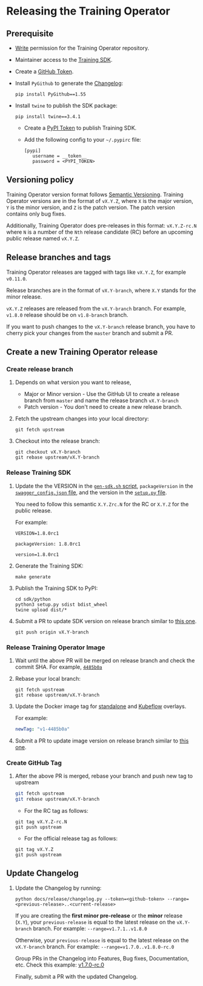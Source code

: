 # Releasing the Training Operator

## Prerequisite

- [Write](https://docs.github.com/en/organizations/managing-access-to-your-organizations-repositories/repository-permission-levels-for-an-organization#permission-levels-for-repositories-owned-by-an-organization)
  permission for the Training Operator repository.

- Maintainer access to the [Training SDK](https://pypi.org/project/kubeflow-training/).

- Create a [GitHub Token](https://docs.github.com/en/github/authenticating-to-github/keeping-your-account-and-data-secure/creating-a-personal-access-token).

- Install `PyGithub` to generate the [Changelog](./../../CHANGELOG.md):

  ```
  pip install PyGithub==1.55
  ```

- Install `twine` to publish the SDK package:

  ```
  pip install twine==3.4.1
  ```

  - Create a [PyPI Token](https://pypi.org/help/#apitoken) to publish Training SDK.

  - Add the following config to your `~/.pypirc` file:

    ```
    [pypi]
       username = __token__
       password = <PYPI_TOKEN>
    ```

## Versioning policy

Training Operator version format follows [Semantic Versioning](https://semver.org/).
Training Operator versions are in the format of `vX.Y.Z`, where `X` is the major version, `Y` is
the minor version, and `Z` is the patch version.
The patch version contains only bug fixes.

Additionally, Training Operator does pre-releases in this format: `vX.Y.Z-rc.N` where `N` is a number
of the `Nth` release candidate (RC) before an upcoming public release named `vX.Y.Z`.

## Release branches and tags

Training Operator releases are tagged with tags like `vX.Y.Z`, for example `v0.11.0`.

Release branches are in the format of `vX.Y-branch`, where `X.Y` stands for
the minor release.

`vX.Y.Z` releases are released from the `vX.Y-branch` branch. For example,
`v1.8.0` release should be on `v1.8-branch` branch.

If you want to push changes to the `vX.Y-branch` release branch, you have to
cherry pick your changes from the `master` branch and submit a PR.

## Create a new Training Operator release

### Create release branch

1. Depends on what version you want to release,

   - Major or Minor version - Use the GitHub UI to create a release branch from `master` and name
     the release branch `vX.Y-branch`
   - Patch version - You don't need to create a new release branch.

1. Fetch the upstream changes into your local directory:

   ```
   git fetch upstream
   ```

1. Checkout into the release branch:

   ```
   git checkout vX.Y-branch
   git rebase upstream/vX.Y-branch
   ```

### Release Training SDK

1. Update the the VERSION in the [`gen-sdk.sh` script](../../hack/python-sdk/gen-sdk.sh#L27),
   `packageVersion` in the [`swagger_config.json` file](../../hack/python-sdk/swagger_config.json#L4),
   and the version in the [`setup.py` file](../../sdk/python/setup.py#L36).

   You need to follow this semantic `X.Y.Zrc.N` for the RC or `X.Y.Z` for the public release.

   For example:

   ```
   VERSION=1.8.0rc1

   packageVersion: 1.8.0rc1

   version=1.8.0rc1
   ```

1. Generate the Training SDK:

   ```
   make generate
   ```

1. Publish the Training SDK to PyPI:

   ```
   cd sdk/python
   python3 setup.py sdist bdist_wheel
   twine upload dist/*
   ```

1. Submit a PR to update SDK version on release branch similar to [this one](https://github.com/kubeflow/training-operator/pull/2151).

   ```
   git push origin vX.Y-branch
   ```

### Release Training Operator Image

1. Wait until the above PR will be merged on release branch and check the commit SHA.
   For example, [`4485b0a`](https://github.com/kubeflow/training-operator/commit/4485b0aa3fa23a8b762af92bc36d46bfb063d6f5)

1. Rebase your local branch:

   ```
   git fetch upstream
   git rebase upstream/vX.Y-branch
   ```

1. Update the Docker image tag for [standalone](../../manifests/overlays/standalone/kustomization.yaml#L9)
   and [Kubeflow](../../manifests/overlays/kubeflow/kustomization.yaml#L9) overlays.

   For example:

   ```yaml
   newTag: "v1-4485b0a"
   ```

1. Submit a PR to update image version on release branch similar to
   [this one](https://github.com/kubeflow/training-operator/pull/2152).

### Create GitHub Tag

1. After the above PR is merged, rebase your branch and push new tag to upstream

   ```bash
   git fetch upstream
   git rebase upstream/vX.Y-branch
   ```

   - For the RC tag as follows:

   ```
   git tag vX.Y.Z-rc.N
   git push upstream
   ```

   - For the official release tag as follows:

   ```
   git tag vX.Y.Z
   git push upstream
   ```

## Update Changelog

1. Update the Changelog by running:

   ```
   python docs/release/changelog.py --token=<github-token> --range=<previous-release>..<current-release>
   ```

   If you are creating the **first minor pre-release** or the **minor** release (`X.Y`), your
   `previous-release` is equal to the latest release on the `vX.Y-branch` branch.
   For example: `--range=v1.7.1..v1.8.0`

   Otherwise, your `previous-release` is equal to the latest release on the `vX.Y-branch` branch.
   For example: `--range=v1.7.0..v1.8.0-rc.0`

   Group PRs in the Changelog into Features, Bug fixes, Documentation, etc.
   Check this example: [v1.7.0-rc.0](https://github.com/kubeflow/training-operator/blob/master/CHANGELOG.md#v170-rc0-2023-07-07)

   Finally, submit a PR with the updated Changelog.

